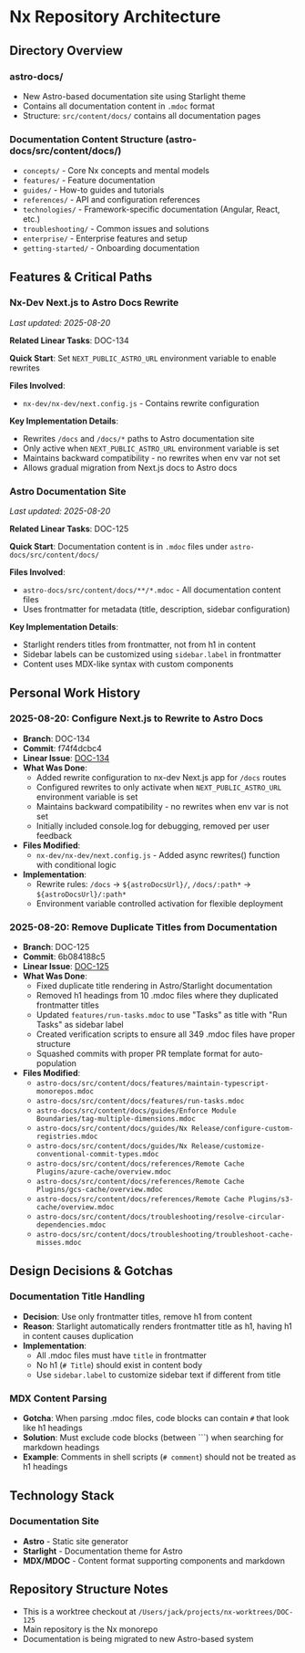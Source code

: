 # Nx Repository Architecture

## Directory Overview

### astro-docs/
- New Astro-based documentation site using Starlight theme
- Contains all documentation content in `.mdoc` format
- Structure: `src/content/docs/` contains all documentation pages

### Documentation Content Structure (astro-docs/src/content/docs/)
- `concepts/` - Core Nx concepts and mental models
- `features/` - Feature documentation
- `guides/` - How-to guides and tutorials
- `references/` - API and configuration references
- `technologies/` - Framework-specific documentation (Angular, React, etc.)
- `troubleshooting/` - Common issues and solutions
- `enterprise/` - Enterprise features and setup
- `getting-started/` - Onboarding documentation

## Features & Critical Paths

### Nx-Dev Next.js to Astro Docs Rewrite
*Last updated: 2025-08-20*

**Related Linear Tasks**: DOC-134

**Quick Start**: Set `NEXT_PUBLIC_ASTRO_URL` environment variable to enable rewrites

**Files Involved**:
- `nx-dev/nx-dev/next.config.js` - Contains rewrite configuration

**Key Implementation Details**:
- Rewrites `/docs` and `/docs/*` paths to Astro documentation site
- Only active when `NEXT_PUBLIC_ASTRO_URL` environment variable is set
- Maintains backward compatibility - no rewrites when env var not set
- Allows gradual migration from Next.js docs to Astro docs

### Astro Documentation Site
*Last updated: 2025-08-20*

**Related Linear Tasks**: DOC-125

**Quick Start**: Documentation content is in `.mdoc` files under `astro-docs/src/content/docs/`

**Files Involved**:
- `astro-docs/src/content/docs/**/*.mdoc` - All documentation content files
- Uses frontmatter for metadata (title, description, sidebar configuration)

**Key Implementation Details**:
- Starlight renders titles from frontmatter, not from h1 in content
- Sidebar labels can be customized using `sidebar.label` in frontmatter
- Content uses MDX-like syntax with custom components

## Personal Work History

### 2025-08-20: Configure Next.js to Rewrite to Astro Docs
- **Branch**: DOC-134
- **Commit**: f74f4dcbc4
- **Linear Issue**: [DOC-134](https://linear.app/nxdev/issue/DOC-134/configure-docs-to-rewrite-to-astro-docs)
- **What Was Done**:
  - Added rewrite configuration to nx-dev Next.js app for `/docs` routes
  - Configured rewrites to only activate when `NEXT_PUBLIC_ASTRO_URL` environment variable is set
  - Maintains backward compatibility - no rewrites when env var is not set
  - Initially included console.log for debugging, removed per user feedback
- **Files Modified**:
  - `nx-dev/nx-dev/next.config.js` - Added async rewrites() function with conditional logic
- **Implementation**:
  - Rewrite rules: `/docs` → `${astroDocsUrl}/`, `/docs/:path*` → `${astroDocsUrl}/:path*`
  - Environment variable controlled activation for flexible deployment

### 2025-08-20: Remove Duplicate Titles from Documentation
- **Branch**: DOC-125
- **Commit**: 6b084188c5
- **Linear Issue**: [DOC-125](https://linear.app/nxdev/issue/DOC-125/remove-duplicate-titles)
- **What Was Done**:
  - Fixed duplicate title rendering in Astro/Starlight documentation
  - Removed h1 headings from 10 .mdoc files where they duplicated frontmatter titles
  - Updated `features/run-tasks.mdoc` to use "Tasks" as title with "Run Tasks" as sidebar label
  - Created verification scripts to ensure all 349 .mdoc files have proper structure
  - Squashed commits with proper PR template format for auto-population
- **Files Modified**:
  - `astro-docs/src/content/docs/features/maintain-typescript-monorepos.mdoc`
  - `astro-docs/src/content/docs/features/run-tasks.mdoc`
  - `astro-docs/src/content/docs/guides/Enforce Module Boundaries/tag-multiple-dimensions.mdoc`
  - `astro-docs/src/content/docs/guides/Nx Release/configure-custom-registries.mdoc`
  - `astro-docs/src/content/docs/guides/Nx Release/customize-conventional-commit-types.mdoc`
  - `astro-docs/src/content/docs/references/Remote Cache Plugins/azure-cache/overview.mdoc`
  - `astro-docs/src/content/docs/references/Remote Cache Plugins/gcs-cache/overview.mdoc`
  - `astro-docs/src/content/docs/references/Remote Cache Plugins/s3-cache/overview.mdoc`
  - `astro-docs/src/content/docs/troubleshooting/resolve-circular-dependencies.mdoc`
  - `astro-docs/src/content/docs/troubleshooting/troubleshoot-cache-misses.mdoc`

## Design Decisions & Gotchas

### Documentation Title Handling
- **Decision**: Use only frontmatter titles, remove h1 from content
- **Reason**: Starlight automatically renders frontmatter title as h1, having h1 in content causes duplication
- **Implementation**: 
  - All .mdoc files must have `title` in frontmatter
  - No h1 (`# Title`) should exist in content body
  - Use `sidebar.label` to customize sidebar text if different from title

### MDX Content Parsing
- **Gotcha**: When parsing .mdoc files, code blocks can contain `#` that look like h1 headings
- **Solution**: Must exclude code blocks (between ```) when searching for markdown headings
- **Example**: Comments in shell scripts (`# comment`) should not be treated as h1 headings

## Technology Stack

### Documentation Site
- **Astro** - Static site generator
- **Starlight** - Documentation theme for Astro
- **MDX/MDOC** - Content format supporting components and markdown

## Repository Structure Notes

- This is a worktree checkout at `/Users/jack/projects/nx-worktrees/DOC-125`
- Main repository is the Nx monorepo
- Documentation is being migrated to new Astro-based system